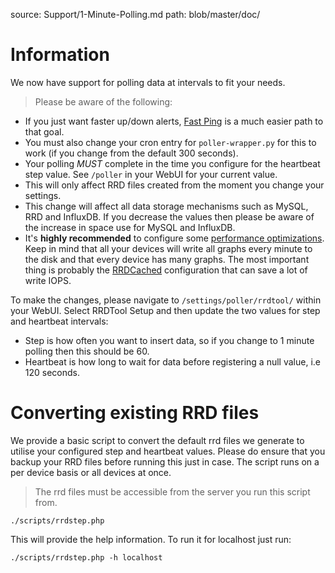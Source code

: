 source: Support/1-Minute-Polling.md
path: blob/master/doc/

# Information

We now have support for polling data at intervals to fit your needs.

> Please be aware of the following:

- If you just want faster up/down alerts, [Fast Ping](..Extensions/Fast-Ping-Check/) is a much
  easier path to that goal. 
- You must also change your cron entry for `poller-wrapper.py` for
  this to work (if you change from the default 300 seconds).
- Your polling _MUST_ complete in the time you configure for the
  heartbeat step value. See `/poller` in your WebUI for
  your current value.
- This will only affect RRD files created from the moment you change
  your settings.
- This change will affect all data storage mechanisms such as MySQL,
  RRD and InfluxDB. If you decrease the values then please be aware of
  the increase in space use for MySQL and InfluxDB.
- It's **highly recommended** to configure some [performance
  optimizations](Performance.md). Keep in mind that all your devices
  will write all graphs every minute to the disk and that every device
  has many graphs. The most important thing is probably the
  [RRDCached](../Extensions/RRDCached.md) configuration that can save
  a lot of write IOPS.

To make the changes, please navigate to `/settings/poller/rrdtool/`
within your WebUI. Select RRDTool Setup and then update the two values
for step and heartbeat intervals:

- Step is how often you want to insert data, so if you change to 1
  minute polling then this should be 60.
- Heartbeat is how long to wait for data before registering a null
  value, i.e 120 seconds.

# Converting existing RRD files

We provide a basic script to convert the default rrd files we generate
to utilise your configured step and heartbeat values. Please do ensure
that you backup your RRD files before running this just in case. The
script runs on a per device basis or all devices at once.

> The rrd files must be accessible from the server you run this script from.

`./scripts/rrdstep.php`

This will provide the help information. To run it for localhost just run:

`./scripts/rrdstep.php -h localhost`
